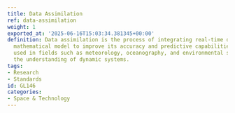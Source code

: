 ```yaml
---
title: Data Assimilation
ref: data-assimilation
weight: 1
exported_at: '2025-06-16T15:03:34.381345+00:00'
definition: Data assimilation is the process of integrating real-time data into a
  mathematical model to improve its accuracy and predictive capabilities. It is commonly
  used in fields such as meteorology, oceanography, and environmental science to enhance
  the understanding of dynamic systems.
tags:
- Research
- Standards
id: GL146
categories:
- Space & Technology
---
```


